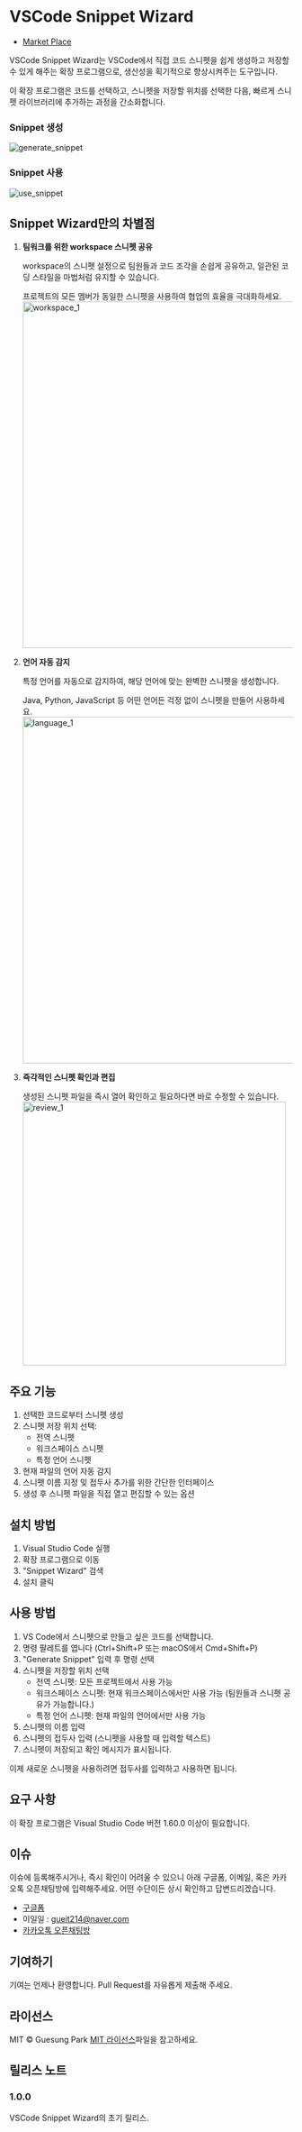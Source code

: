 # VSCode Snippet Wizard

- [Market Place](https://marketplace.visualstudio.com/items?itemName=guesung.snippet-wizard)

VSCode Snippet Wizard는 VSCode에서 직접 코드 스니펫을 쉽게 생성하고 저장할 수 있게 해주는 확장 프로그램으로, 생산성을 획기적으로 향상시켜주는 도구입니다. 

이 확장 프로그램은 코드를 선택하고, 스니펫을 저장할 위치를 선택한 다음, 빠르게 스니펫 라이브러리에 추가하는 과정을 간소화합니다.

### Snippet 생성

![generate_snippet](https://github.com/user-attachments/assets/7afcbc58-b622-4c61-85b2-d83777a24d9c)

### Snippet 사용

![use_snippet](https://github.com/user-attachments/assets/6f4ffdf0-37a7-407d-8281-2800ab479705)

## Snippet Wizard만의 차별점
1. **팀워크를 위한 workspace 스니펫 공유**

      workspace의 스니펫 설정으로 팀원들과 코드 조각을 손쉽게 공유하고, 일관된 코딩 스타일을 마법처럼 유지할 수 있습니다. 
      
      프로젝트의 모든 멤버가 동일한 스니펫을 사용하여 협업의 효율을 극대화하세요.
      <img width="615" alt="workspace_1" src="https://github.com/user-attachments/assets/d2be4f7c-448c-4c42-97e2-cb680d37a67e">


1. **언어 자동 감지**

      특정 언어를 자동으로 감지하여, 해당 언어에 맞는 완벽한 스니펫을 생성합니다. 
      
      Java, Python, JavaScript 등 어떤 언어든 걱정 없이 스니펫을 만들어 사용하세요.
      <img width="615" alt="language_1" src="https://github.com/user-attachments/assets/5b8b49e9-9331-42b6-bac0-d8a89f4c49b5">
      
2. **즉각적인 스니펫 확인과 편집**
      
      생성된 스니펫 파일을 즉시 열어 확인하고 필요하다면 바로 수정할 수 있습니다.
      <img width="468" alt="review_1" src="https://github.com/user-attachments/assets/b78a4fab-8e5f-4369-81e5-ba747a943ce3">

## 주요 기능
1. 선택한 코드로부터 스니펫 생성
2. 스니펫 저장 위치 선택:
     - 전역 스니펫
     - 워크스페이스 스니펫
     - 특정 언어 스니펫
3. 현재 파일의 언어 자동 감지
4. 스니펫 이름 지정 및 접두사 추가를 위한 간단한 인터페이스
5. 생성 후 스니펫 파일을 직접 열고 편집할 수 있는 옵션


## 설치 방법

1. Visual Studio Code 실행
2. 확장 프로그램으로 이동
3. "Snippet Wizard" 검색
4. 설치 클릭

## 사용 방법

1. VS Code에서 스니펫으로 만들고 싶은 코드를 선택합니다.
2. 명령 팔레트를 엽니다 (Ctrl+Shift+P 또는 macOS에서 Cmd+Shift+P)
3. "Generate Snippet" 입력 후 명령 선택
4. 스니펫을 저장할 위치 선택
   - 전역 스니펫: 모든 프로젝트에서 사용 가능
   - 워크스페이스 스니펫: 현재 워크스페이스에서만 사용 가능 (팀원들과 스니펫 공유가 가능합니다.)
   - 특정 언어 스니펫: 현재 파일의 언어에서만 사용 가능
5. 스니펫의 이름 입력
6. 스니펫의 접두사 입력 (스니펫을 사용할 때 입력할 텍스트)
7. 스니펫이 저장되고 확인 메시지가 표시됩니다.

이제 새로운 스니펫을 사용하려면 접두사를 입력하고 사용하면 됩니다.

## 요구 사항

이 확장 프로그램은 Visual Studio Code 버전 1.60.0 이상이 필요합니다.

## 이슈

이슈에 등록해주시거나, 즉시 확인이 어려울 수 있으니 아래 구글폼, 이메일, 혹은 카카오톡 오픈채팅방에 입력해주세요. 어떤 수단이든 상시 확인하고 답변드리겠습니다.

- [구글폼](https://forms.gle/yDXxiw1oP7J4gVDp8)
- 이일일 : <gueit214@naver.com>
- [카카오톡 오픈채팅방](https://open.kakao.com/o/g1bBg9Dg)


## 기여하기

기여는 언제나 환영합니다. Pull Request를 자유롭게 제출해 주세요.

## 라이선스

MIT © Guesung Park [MIT 라이선스](LICENSE)파일을 참고하세요.

## 릴리스 노트

### 1.0.0

VSCode Snippet Wizard의 초기 릴리스.

